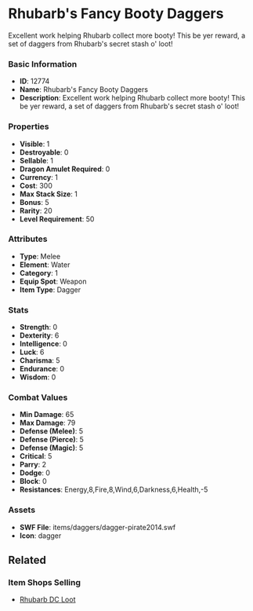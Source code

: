 # Rhubarb's Fancy Booty Daggers

Excellent work helping Rhubarb collect more booty! This be yer reward, a set of daggers from Rhubarb's secret stash o' loot!

### Basic Information

- **ID**: 12774
- **Name**: Rhubarb&#039;s Fancy Booty Daggers
- **Description**: Excellent work helping Rhubarb collect more booty! This be yer reward, a set of daggers from Rhubarb&#039;s secret stash o&#039; loot!

### Properties

- **Visible**: 1
- **Destroyable**: 0
- **Sellable**: 1
- **Dragon Amulet Required**: 0
- **Currency**: 1
- **Cost**: 300
- **Max Stack Size**: 1
- **Bonus**: 5
- **Rarity**: 20
- **Level Requirement**: 50

### Attributes

- **Type**: Melee
- **Element**: Water
- **Category**: 1
- **Equip Spot**: Weapon
- **Item Type**: Dagger

### Stats

- **Strength**: 0
- **Dexterity**: 6
- **Intelligence**: 0
- **Luck**: 6
- **Charisma**: 5
- **Endurance**: 0
- **Wisdom**: 0

### Combat Values

- **Min Damage**: 65
- **Max Damage**: 79
- **Defense (Melee)**: 5
- **Defense (Pierce)**: 5
- **Defense (Magic)**: 5
- **Critical**: 5
- **Parry**: 2
- **Dodge**: 0
- **Block**: 0
- **Resistances**: Energy,8,Fire,8,Wind,6,Darkness,6,Health,-5

### Assets

- **SWF File**: items/daggers/dagger-pirate2014.swf
- **Icon**: dagger

## Related

### Item Shops Selling

- [Rhubarb DC Loot](../item-shops/418-rhubarb-dc-loot.md)

